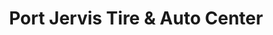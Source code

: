 ---
title: "Port Jervis Tire & Auto Center"
url: /port-jervis/port-jervis-tire-und-auto-center/
shop: Reifen
---
